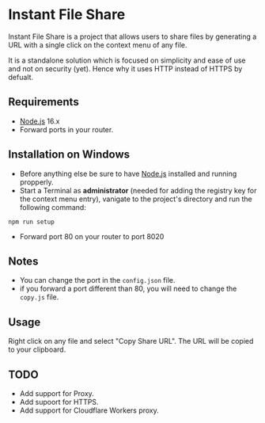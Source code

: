# Instant File Share

Instant File Share is a project that allows users to share files by generating a URL with a single click on the context menu of any file.

It is a standalone solution which is focused on simplicity and ease of use and not on security (yet). Hence why it uses HTTP instead of HTTPS by defualt.



## Requirements

- [Node.js](https://nodejs.org/en/) 16.x
- Forward ports in your router.


## Installation on Windows

- Before anything else be sure to have [Node.js](https://nodejs.org/en/) installed and running propperly.
- Start a Terminal as **administrator** (needed for adding the registry key for the context menu entry), vanigate to the project's directory and run the following command:

```
npm run setup
```

- Forward port 80 on your router to port 8020

## Notes

- You can change the port in the `config.json` file.
- if you forward a port different than 80, you will need to change the `copy.js` file.

## Usage

Right click on any file and select "Copy Share URL".
The URL will be copied to your clipboard.

## TODO

- Add support for Proxy.
- Add supoort for HTTPS.
- Add support for Cloudflare Workers proxy.